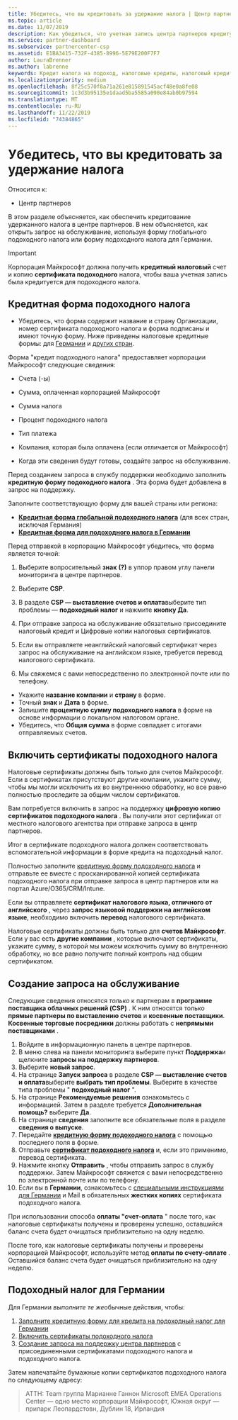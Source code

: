 ```yaml
---
title: Убедитесь, что вы кредитовать за удержание налога | Центр партнеров
ms.topic: article
ms.date: 11/07/2019
description: Как убедиться, что учетная запись центра партнеров кредитуется для подоходного налога.
ms.service: partner-dashboard
ms.subservice: partnercenter-csp
ms.assetid: E1BA3415-732F-4385-8996-5E79E200F7F7
author: LauraBrenner
ms.author: labrenne
keywords: Кредит налога на подоход, налоговые кредиты, налоговый кредит, форма налога
ms.localizationpriority: medium
ms.openlocfilehash: 8f25c570f8a71a261e815891545acf48e0a8fe08
ms.sourcegitcommit: 1c3d3b95135e1daad5ba5585a090e84ab0b97594
ms.translationtype: MT
ms.contentlocale: ru-RU
ms.lasthandoff: 11/22/2019
ms.locfileid: "74384865"
---
```

# <a name="make-sure-you-are-credited-for-withholding-tax"></a>Убедитесь, что вы кредитовать за удержание налога

Относится к:

- Центр партнеров

В этом разделе объясняется, как обеспечить кредитование удержанного налога в центре партнеров. В нем объясняется, как открыть запрос на обслуживание, используя форму глобального подоходного налога или форму подоходного налога для Германии.

> [!IMPORTANT]
> Корпорация Майкрософт должна получить **кредитный налоговый** счет и копию **сертификата подоходного** налога, чтобы ваша учетная запись была кредитуется для подоходного налога.

## <a name="withholding-tax-credit-form"></a>Кредитная форма подоходного налога

- Убедитесь, что форма содержит название и страну Организации, номер сертификата подоходного налога и форма подписаны и имеют точную форму. Ниже приведены налоговые кредитные формы: для [Германии](https://query.prod.cms.rt.microsoft.com/cms/api/am/binary/RE305Lo) и [других стран](https://query.prod.cms.rt.microsoft.com/cms/api/am/binary/RE30311).

Форма "кредит подоходного налога" предоставляет корпорации Майкрософт следующие сведения:

- Счета (-ы)
- Сумма, оплаченная корпорацией Майкрософт
- Сумма налога
- Процент подоходного налога
- Тип платежа
- Компания, которая была оплачена (если отличается от Майкрософт)

- Когда эти сведения будут готовы, создайте запрос на обслуживание.

Перед созданием запроса в службу поддержки необходимо заполнить **кредитную форму подоходного налога** . Эта форма будет добавлена в запрос на поддержку.

Заполните соответствующую форму для вашей страны или региона:

- [**Кредитная форма глобальной подоходного налога**](https://query.prod.cms.rt.microsoft.com/cms/api/am/binary/RE30311) (для всех стран, исключая Германия)
- [**Кредитная форма для подоходного налога в Германии**](https://query.prod.cms.rt.microsoft.com/cms/api/am/binary/RE305Lo)

Перед отправкой в корпорацию Майкрософт убедитесь, что форма является точной:

1. Выберите вопросительный **знак** **(?)** в уппор правом углу панели мониторинга в центре партнеров.

2. Выберите **CSP**.

3. В разделе **CSP — выставление счетов и оплата**выберите тип проблемы — **подоходный налог** и нажмите **кнопку Да**. 

4. При отправке запроса на обслуживание обязательно присоедините налоговый кредит и Цифровые копии налоговых сертификатов.

5. Если вы отправляете неанглийский налоговый сертификат через запрос на обслуживание на английском языке, требуется перевод налогового сертификата.

6. Мы свяжемся с вами непосредственно по электронной почте или по телефону.

- Укажите **название компании** и **страну** в форме.
- Точный **знак** и **Дата** в форме.
- Запишите **процентную сумму подоходного налога** в форме на основе информации о локальном налоговом органе.
- Убедитесь, что **Общая сумма** в форме совпадает с итогами отправляемых счетов.

## <a name="include-withholding-tax-certificates"></a>Включить сертификаты подоходного налога

Налоговые сертификаты должны быть только для счетов Майкрософт. Если в сертификатах присутствуют другие компании, укажите сумму, чтобы мы могли исключить их во внутреннюю обработку, но все равно полностью проследите за общим числом сертификатов. 

Вам потребуется включить в запрос на поддержку **цифровую копию** **сертификатов подоходного налога** . Вы получили этот сертификат от местного налогового агентства при отправке запроса в центр партнеров.

Итог в сертификате подоходного налога должен соответствовать вспомогательной информации в форме кредита на подоходный налог.

Полностью заполните [кредитную форму подоходного налога](https://query.prod.cms.rt.microsoft.com/cms/api/am/binary/RE305Lo) и отправьте ее вместе с просканированной копией сертификата подоходного налога при отправке запроса в центр партнеров или на портал Azure/O365/CRM/Intune. 

Если вы отправляете **сертификат налогового языка, отличного от английского** , через **запрос языковой поддержки на английском языке**, необходимо включить **перевод** налогового сертификата.

Налоговые сертификаты должны быть только для **счетов Майкрософт**. Если у вас есть **другие компании** , которые включают сертификаты, укажите сумму, в которой мы можем исключить сумму во внутреннюю обработку, но все равно получите полный контроль над общим сертификатом.

## <a name="create-a-service-request"></a>Создание запроса на обслуживание

Следующие сведения относятся *только* к партнерам в **программе поставщика облачных решений (CSP)** . К ним относятся только **прямые партнеры по выставлению счетов** и **косвенные поставщики**. **Косвенные торговые посредники** должны работать с **непрямыми поставщиками** .

1. Войдите в информационную панель в центре партнеров.
2. В меню слева на панели мониторинга выберите пункт **Поддержка**и щелкните **запросы на поддержку партнеров**.
3. Выберите **новый запрос**.
4. На странице **Запуск запроса** в разделе **CSP — выставление счетов и оплата**выберите **выбрать тип проблемы**. Выберите в качестве типа проблемы " **подоходный налог** ".
5. На странице **Рекомендуемые решения** ознакомьтесь с информацией. Затем в разделе требуется **Дополнительная помощь?** выберите **Да**.
6. На странице **сведения** заполните все обязательные поля в разделе **сведения о выпуске**.
7. Передайте [**кредитную форму подоходного налога**](#withholding-tax-credit-form) с помощью последнего поля в форме.
8. Отправьте [**сертификат подоходного налога**](#include-withholding-tax-certificates) и, если это применимо, перевод сертификата.
9. Нажмите кнопку **Отправить** , чтобы отправить запрос в службу поддержки. Затем Майкрософт свяжется с вами непосредственно по электронной почте или по телефону. 
10. Если вы в **Германии**, ознакомьтесь с [специальными инструкциями для Германии](#germany-tax-withholding) и Mail в обязательных **жестких копиях** сертификата подоходного налога.

При использовании способа **оплаты "счет-оплата** " после того, как налоговые сертификаты получены и проверены успешно, оставшийся баланс счета будет очищаться приблизительно на одну неделю.

После того, как налоговые сертификаты получены и проверены корпорацией Майкрософт, используйте метод **оплаты по счету-оплате** . Оставшийся баланс счета будет очищаться приблизительно на одну неделю.

## <a name="germany-tax-withholding"></a>Подоходный налог для Германии

Для Германии *выполните те же*обычные действия, чтобы:

1. [Заполните кредитную форму для кредита на подоходный налог для Германии](#withholding-tax-credit-form)
2. [Включить сертификаты подоходного налога](#include-withholding-tax-certificates)
3. [Создание запроса на поддержку центра партнеров](#create-a-service-request) с присоединенными сертификатами подоходного налога и подоходного налога.

Затем напечатайте бумажные копии сертификатов подоходного налога по следующему адресу:

> АТТН: Team группа Марианне Ганнон Microsoft EMEA Operations Center — одно место корпорации Майкрософт, Южная округ — припарк Леопардстовн, Дублин 18, Ирландия
